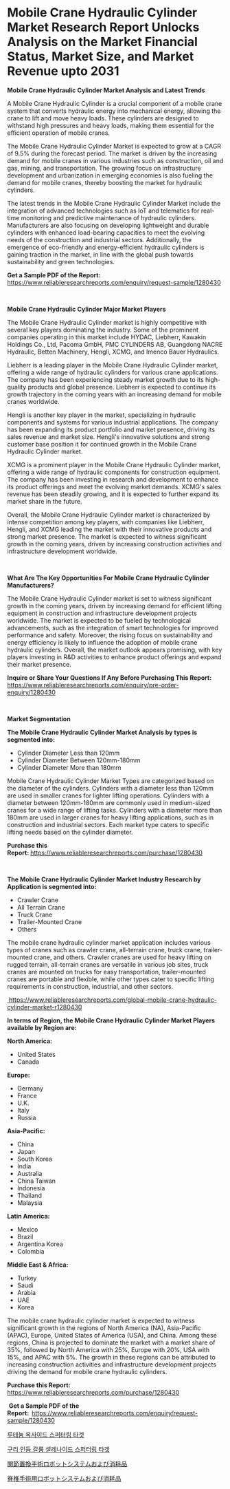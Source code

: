 <p><h1>Mobile Crane Hydraulic Cylinder Market Research Report Unlocks Analysis on the Market Financial Status, Market Size, and Market Revenue upto 2031</h1></p><p><strong>Mobile Crane Hydraulic Cylinder Market Analysis and Latest Trends</strong></p>
<p><p>A Mobile Crane Hydraulic Cylinder is a crucial component of a mobile crane system that converts hydraulic energy into mechanical energy, allowing the crane to lift and move heavy loads. These cylinders are designed to withstand high pressures and heavy loads, making them essential for the efficient operation of mobile cranes.</p><p>The Mobile Crane Hydraulic Cylinder Market is expected to grow at a CAGR of 9.5% during the forecast period. The market is driven by the increasing demand for mobile cranes in various industries such as construction, oil and gas, mining, and transportation. The growing focus on infrastructure development and urbanization in emerging economies is also fueling the demand for mobile cranes, thereby boosting the market for hydraulic cylinders.</p><p>The latest trends in the Mobile Crane Hydraulic Cylinder Market include the integration of advanced technologies such as IoT and telematics for real-time monitoring and predictive maintenance of hydraulic cylinders. Manufacturers are also focusing on developing lightweight and durable cylinders with enhanced load-bearing capacities to meet the evolving needs of the construction and industrial sectors. Additionally, the emergence of eco-friendly and energy-efficient hydraulic cylinders is gaining traction in the market, in line with the global push towards sustainability and green technologies.</p></p>
<p><strong>Get a Sample PDF of the Report:&nbsp;</strong> <a href="https://www.reliableresearchreports.com/enquiry/request-sample/1280430">https://www.reliableresearchreports.com/enquiry/request-sample/1280430</a></p>
<p>&nbsp;</p>
<p><strong>Mobile Crane Hydraulic Cylinder Major Market Players</strong></p>
<p><p>The Mobile Crane Hydraulic Cylinder market is highly competitive with several key players dominating the industry. Some of the prominent companies operating in this market include HYDAC, Liebherr, Kawakin Holdings Co., Ltd, Pacoma GmbH, PMC CYLINDERS AB, Guangdong NACRE Hydraulic, Betten Machinery, Hengli, XCMG, and Imenco Bauer Hydraulics.</p><p>Liebherr is a leading player in the Mobile Crane Hydraulic Cylinder market, offering a wide range of hydraulic cylinders for various crane applications. The company has been experiencing steady market growth due to its high-quality products and global presence. Liebherr is expected to continue its growth trajectory in the coming years with an increasing demand for mobile cranes worldwide.</p><p>Hengli is another key player in the market, specializing in hydraulic components and systems for various industrial applications. The company has been expanding its product portfolio and market presence, driving its sales revenue and market size. Hengli's innovative solutions and strong customer base position it for continued growth in the Mobile Crane Hydraulic Cylinder market.</p><p>XCMG is a prominent player in the Mobile Crane Hydraulic Cylinder market, offering a wide range of hydraulic components for construction equipment. The company has been investing in research and development to enhance its product offerings and meet the evolving market demands. XCMG's sales revenue has been steadily growing, and it is expected to further expand its market share in the future.</p><p>Overall, the Mobile Crane Hydraulic Cylinder market is characterized by intense competition among key players, with companies like Liebherr, Hengli, and XCMG leading the market with their innovative products and strong market presence. The market is expected to witness significant growth in the coming years, driven by increasing construction activities and infrastructure development worldwide.</p></p>
<p>&nbsp;</p>
<p><strong>What Are The Key Opportunities For Mobile Crane Hydraulic Cylinder Manufacturers?</strong></p>
<p><p>The Mobile Crane Hydraulic Cylinder market is set to witness significant growth in the coming years, driven by increasing demand for efficient lifting equipment in construction and infrastructure development projects worldwide. The market is expected to be fueled by technological advancements, such as the integration of smart technologies for improved performance and safety. Moreover, the rising focus on sustainability and energy efficiency is likely to influence the adoption of mobile crane hydraulic cylinders. Overall, the market outlook appears promising, with key players investing in R&D activities to enhance product offerings and expand their market presence.</p></p>
<p><strong>Inquire or Share Your Questions If Any Before Purchasing This Report:</strong> <a href="https://www.reliableresearchreports.com/enquiry/pre-order-enquiry/1280430">https://www.reliableresearchreports.com/enquiry/pre-order-enquiry/1280430</a></p>
<p>&nbsp;</p>
<p><strong>Market Segmentation</strong></p>
<p><strong>The Mobile Crane Hydraulic Cylinder Market Analysis by types is segmented into:</strong></p>
<p><ul><li>Cylinder Diameter Less than 120mm</li><li>Cylinder Diameter Between 120mm-180mm</li><li>Cylinder Diameter More than 180mm</li></ul></p>
<p><p>Mobile Crane Hydraulic Cylinder Market Types are categorized based on the diameter of the cylinders. Cylinders with a diameter less than 120mm are used in smaller cranes for lighter lifting operations. Cylinders with a diameter between 120mm-180mm are commonly used in medium-sized cranes for a wide range of lifting tasks. Cylinders with a diameter more than 180mm are used in larger cranes for heavy lifting applications, such as in construction and industrial sectors. Each market type caters to specific lifting needs based on the cylinder diameter.</p></p>
<p><strong>Purchase this Report:&nbsp;</strong><a href="https://www.reliableresearchreports.com/purchase/1280430">https://www.reliableresearchreports.com/purchase/1280430</a></p>
<p>&nbsp;</p>
<p><strong>The Mobile Crane Hydraulic Cylinder Market Industry Research by Application is segmented into:</strong></p>
<p><ul><li>Crawler Crane</li><li>All Terrain Crane</li><li>Truck Crane</li><li>Trailer-Mounted Crane</li><li>Others</li></ul></p>
<p><p>The mobile crane hydraulic cylinder market application includes various types of cranes such as crawler crane, all-terrain crane, truck crane, trailer-mounted crane, and others. Crawler cranes are used for heavy lifting on rugged terrain, all-terrain cranes are versatile in various job sites, truck cranes are mounted on trucks for easy transportation, trailer-mounted cranes are portable and flexible, while other types cater to specific lifting requirements in construction, industrial, and other sectors.</p></p>
<p><a href="https://www.reliableresearchreports.com/global-mobile-crane-hydraulic-cylinder-market-r1280430">&nbsp;https://www.reliableresearchreports.com/global-mobile-crane-hydraulic-cylinder-market-r1280430</a></p>
<p><strong>In terms of Region, the Mobile Crane Hydraulic Cylinder Market Players available by Region are:</strong></p>
<p>
    <p> <strong> North America: </strong>
        <ul>
            <li>United States</li>
            <li>Canada</li>
        </ul>
        </p> 
    <p> <strong> Europe: </strong>
        <ul>
            <li>Germany</li>
            <li>France</li>
            <li>U.K.</li>
            <li>Italy</li>
            <li>Russia</li>
        </ul>
        </p> 
    <p> <strong> Asia-Pacific: </strong>
        <ul>
            <li>China</li>
            <li>Japan</li>
            <li>South Korea</li>
            <li>India</li>
            <li>Australia</li>
            <li>China Taiwan</li>
            <li>Indonesia</li>
            <li>Thailand</li>
            <li>Malaysia</li>
        </ul>
        </p> 
    <p> <strong> Latin America: </strong>
        <ul>
            <li>Mexico</li>
            <li>Brazil</li>
            <li>Argentina Korea</li>
            <li>Colombia</li>
        </ul>
        </p> 
    <p> <strong> Middle East & Africa: </strong>
        <ul>
            <li>Turkey</li>
            <li>Saudi</li>
            <li>Arabia</li>
            <li>UAE</li>
            <li>Korea</li>
        </ul>
    </p>
    </p>
<p><p>The mobile crane hydraulic cylinder market is expected to witness significant growth in the regions of North America (NA), Asia-Pacific (APAC), Europe, United States of America (USA), and China. Among these regions, China is projected to dominate the market with a market share of 35%, followed by North America with 25%, Europe with 20%, USA with 15%, and APAC with 5%. The growth in these regions can be attributed to increasing construction activities and infrastructure development projects driving the demand for mobile crane hydraulic cylinders.</p></p>
<p><strong>Purchase this Report: </strong><a href="https://www.reliableresearchreports.com/purchase/1280430">https://www.reliableresearchreports.com/purchase/1280430</a></p>
<p>&nbsp;<strong>Get a Sample PDF of the Report:&nbsp;&nbsp;</strong><a href="https://www.reliableresearchreports.com/enquiry/request-sample/1280430">https://www.reliableresearchreports.com/enquiry/request-sample/1280430</a></p>
<p><strong></strong></p>
<p><p><a href="https://medium.com/@joananitzsche/%EB%A3%A8%ED%85%8C%EB%8A%84-%EC%82%B0%ED%99%94%EB%AC%BC-%EC%8A%A4%ED%8D%BC%ED%84%B0%EB%A7%81-%ED%83%80%EA%B2%9F-%EC%8B%9C%EC%9E%A5%EC%9D%80-%EC%8B%9C%EC%9E%A5-%EC%A0%90%EC%9C%A0%EC%9C%A8-%EC%8B%9C%EC%9E%A5-%EB%8F%99%ED%96%A5-%EB%B0%8F-%EC%8B%9C%EC%9E%A5-%EC%84%B1%EC%9E%A5%EC%97%90-%EA%B4%80%ED%95%9C-%EC%A0%95%EB%B3%B4%EB%A5%BC-%EC%A0%9C%EA%B3%B5%ED%95%A9%EB%8B%88%EB%8B%A4-4d491233214b">루테늄 옥사이드 스퍼터링 타겟</a></p><p><a href="https://medium.com/@bennyuigleyjks/%EA%B5%AC%EB%A6%AC-%EC%9D%B8%EB%93%90-%EA%B0%88%EB%A5%A8-%EC%85%80%EB%A0%88%EB%8A%84-%EC%8A%A4%ED%8D%BC%ED%84%B0%EB%A7%81-%ED%83%80%EA%B2%9F-%EC%8B%9C%EC%9E%A5-%EA%B7%9C%EB%AA%A8-%EB%B0%8F-%EC%8B%9C%EC%9E%A5-%EB%8F%99%ED%96%A5-%EC%99%84%EC%A0%84%ED%95%9C-%EC%82%B0%EC%97%85-%EA%B0%9C%EC%9A%94-2024%EC%97%90%EC%84%9C-2031%EB%A1%9C-e9afdbd68ab7">구리 인듐 갈륨 셀레나이드 스퍼터링 타겟</a></p><p><a href="https://github.com/gfggqjbfys368009/Market-Research-Report-List-2/blob/main/983464998484.md">関節置換手術ロボットシステムおよび消耗品</a></p><p><a href="https://github.com/vlcostes/Market-Research-Report-List-1/blob/main/512853498485.md">脊椎手術用ロボットシステムおよび消耗品</a></p></p>